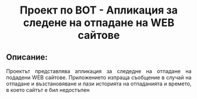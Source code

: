 <h1 align="center">
  Проект по ВОТ - Апликация за следене на отпадане на WEB сайтове
</h1>

<a name="opisanie"/>

## Описание:
<p align="justify"> Проектът представлява апликация за следедне на отпадане на подадени WEB сайтове. Приложението изпраща съобщение в случай на отпадане и възстановяване и пази историята на отпаданията и времето, в което сайтът е бил недостъпен</p>
